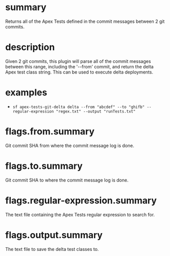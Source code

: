 # summary

Returns all of the Apex Tests defined in the commit messages between 2 git commits.

# description

Given 2 git commits, this plugin will parse all of the commit messages between this range, including the '--from' commit, and return the delta Apex test class string. This can be used to execute delta deployments.

# examples

- `sf apex-tests-git-delta delta --from "abcdef" --to "ghifb" --regular-expression "regex.txt" --output "runTests.txt"`

# flags.from.summary

Git commit SHA from where the commit message log is done.

# flags.to.summary

Git commit SHA to where the commit message log is done.

# flags.regular-expression.summary

The text file containing the Apex Tests regular expression to search for.

# flags.output.summary

The text file to save the delta test classes to.
